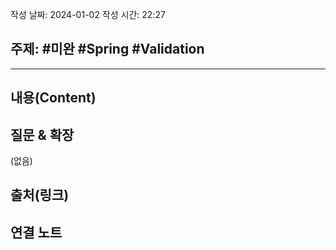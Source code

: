 작성 날짜: 2024-01-02
작성 시간: 22:27

## 주제: #미완 #Spring #Validation 

----
## 내용(Content)


## 질문 & 확장

(없음)

## 출처(링크)


## 연결 노트










